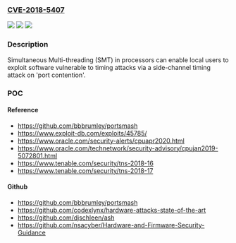 ### [CVE-2018-5407](https://cve.mitre.org/cgi-bin/cvename.cgi?name=CVE-2018-5407)
![](https://img.shields.io/static/v1?label=Product&message=Processors%20supporting%20Simultaneous%20Multi-Threading&color=blue)
![](https://img.shields.io/static/v1?label=Version&message=n%2Fa&color=blue)
![](https://img.shields.io/static/v1?label=Vulnerability&message=CWE-200&color=brighgreen)

### Description

Simultaneous Multi-threading (SMT) in processors can enable local users to exploit software vulnerable to timing attacks via a side-channel timing attack on 'port contention'.

### POC

#### Reference
- https://github.com/bbbrumley/portsmash
- https://www.exploit-db.com/exploits/45785/
- https://www.oracle.com/security-alerts/cpuapr2020.html
- https://www.oracle.com/technetwork/security-advisory/cpujan2019-5072801.html
- https://www.tenable.com/security/tns-2018-16
- https://www.tenable.com/security/tns-2018-17

#### Github
- https://github.com/bbbrumley/portsmash
- https://github.com/codexlynx/hardware-attacks-state-of-the-art
- https://github.com/djschleen/ash
- https://github.com/nsacyber/Hardware-and-Firmware-Security-Guidance

